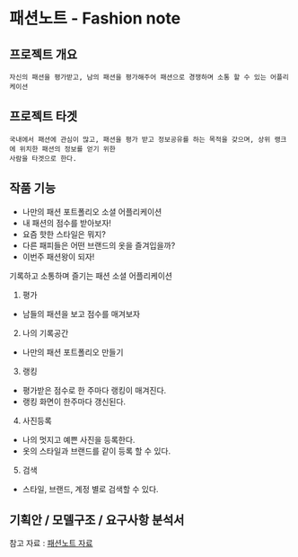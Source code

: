 # 패션노트 - Fashion note

## 프로젝트 개요

~~~
자신의 패션을 평가받고, 남의 패션을 평가해주어 패션으로 경쟁하며 소통 할 수 있는 어플리케이션
~~~

## 프로젝트 타겟

~~~
국내에서 패션에 관심이 많고, 패션을 평가 받고 정보공유를 하는 목적을 갖으며, 상위 랭크에 위치한 패션의 정보를 얻기 위한
사람을 타겟으로 한다.
~~~

## 작품 기능

- 나만의 패션 포트폴리오 소셜 어플리케이션
- 내 패션의 점수를 받아보자!
- 요즘 핫한 스타일은 뭐지?
- 다른 패피들은 어떤 브랜드의 옷을 즐겨입을까?
- 이번주 패션왕이 되자!

기록하고 소통하며 즐기는 패션 소셜 어플리케이션

1. 평가

  - 남들의 패션을 보고 점수를 매겨보자

2. 나의 기록공간

  - 나만의 패션 포트폴리오 만들기

3. 랭킹

  - 평가받은 점수로 한 주마다 랭킹이 매겨진다.
  - 랭킹 화면이 한주마다 갱신된다.

4. 사진등록

  - 나의 멋지고 예쁜 사진을 등록한다.
  - 옷의 스타일과 브랜드를 같이 등록 할 수 있다.

5. 검색

  - 스타일, 브랜드, 계정 별로 검색할 수 있다.

## 기획안 / 모델구조 / 요구사항 분석서

참고 자료 : [패션노트 자료](https://github.com/Sangmeebee/FashionPeople/tree/master/FashionPeople%20%EC%9E%90%EB%A3%8C)
